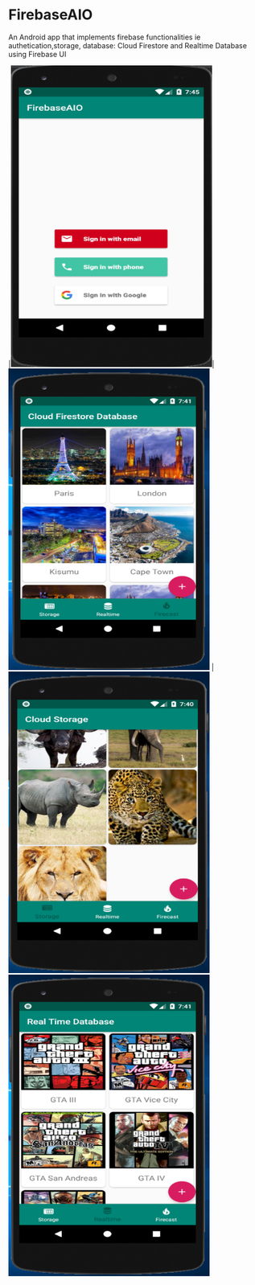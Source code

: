 # FirebaseAIO
An Android app that implements firebase functionalities ie authetication,storage, database: Cloud Firestore and Realtime Database using Firebase UI

|<img src= "Images/authentication.png" width = "400" height = "600">|
<img src= "Images/cloudFirestoreWithCloudStorage.png" width = "400" height = "600">
|<img src= "Images/cloud_storageWithRealtimeDatabase.png" width = "400" height = "600">
<img src= "Images/realtimeDataBaseWithCloudStorage.png" width = "400" height = "600">

